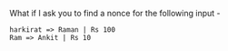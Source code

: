 What if I ask you to find a nonce for the following input - 

    harkirat => Raman | Rs 100
    Ram => Ankit | Rs 10
